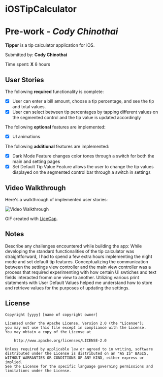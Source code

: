 # iOSTipCalculator
# Pre-work - *Cody Chinothai*

**Tipper** is a tip calculator application for iOS.

Submitted by: **Cody Chinothai**

Time spent: **X** 6 hours

## User Stories

The following **required** functionality is complete:

* [x] User can enter a bill amount, choose a tip percentage, and see the tip and total values.
* [x] User can select between tip percentages by tapping different values on the segmented control and the tip value is updated accordingly

The following **optional** features are implemented:

* [x] UI animations

The following **additional** features are implemented:

- [x] Dark Mode Feature changes color tones through a switch for both the main and setting pages
- [x] Set Default Tip Value Feature allows the user to change the tip values displayed on the segmented control bar through a switch in settings

## Video Walkthrough

Here's a walkthrough of implemented user stories:

<img src='http://g.recordit.co/gt6eynh6Oh.gif' title='Video Walkthrough' width='' alt='Video Walkthrough' />

GIF created with [LiceCap](http://www.cockos.com/licecap/).

## Notes

Describe any challenges encountered while building the app:
While developing the standard functionalities of the tip calculator was straightforward, I had to spend a few extra hours implementing the night mode and set default tip features. Conceptualizing the communication between the settings view controller and the main view controller was a process that required experimenting with how certain UI swtiches and text fields interacted fromm one view to another. Utilizing various print statements with User Default Values helped me understand how to store and retrieve values for the purposes of updating the settings. 


## License

    Copyright [yyyy] [name of copyright owner]

    Licensed under the Apache License, Version 2.0 (the "License");
    you may not use this file except in compliance with the License.
    You may obtain a copy of the License at

        http://www.apache.org/licenses/LICENSE-2.0

    Unless required by applicable law or agreed to in writing, software
    distributed under the License is distributed on an "AS IS" BASIS,
    WITHOUT WARRANTIES OR CONDITIONS OF ANY KIND, either express or implied.
    See the License for the specific language governing permissions and
    limitations under the License.

